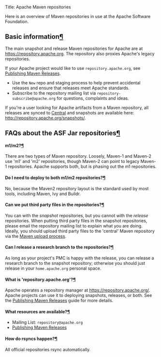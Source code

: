 Title: Apache Maven repositories

Here is an overview of Maven repositories in use at the Apache Software Foundation.

<h2 id="basic">Basic information<a class="headerlink" href="#basic" title="Permanent link">&para;</a></h2>

The main snapshot and release Maven repositories for Apache are at <a href="https://repository.apache.org" target="_blank">https://repository.apache.org</a>. The repository also proxies Apache's legacy repositories.

If your Apache project would like to use `repository.apache.org`, see [Publishing Maven Releases](publishing-maven-artifacts.html).

  - Use the `New` repo and staging process to help prevent accidental releases and ensure that releases meet Apache standards.
  - Subscribe to the repository mailing list via `repository-subscribe@apache.org` for questions, complaints and ideas.

If you're a user looking for Apache artifacts from a Maven repository, all releases are synced to <a href="https://repo1.maven.org/maven2" target="_blank">Central</a> and snapshots are available here:
<a href="https://repository.apache.org/snapshots/" target="_blank">http://repository.apache.org/snapshots/</a>.

<h2 id="faq">FAQs about the ASF Jar repositories<a class="headerlink" href="#faq" title="Permanent link">&para;</a></h2>
  
<h4 id="m1m2">m1/m2?<a class="headerlink" href="#m1m2" title="Permanent link">&para;</a></h4>

There are two types of Maven repository. Loosely, Maven-1 and Maven-2 use 'm1' and 'm2' repositories, though Maven-2 can point to legacy Maven-1 repositories. Apache supports both, but is phasing out the m1 repositories.

<h4 id="deploytoboth">Do I need to deploy to both m1/m2 repositories?<a class="headerlink" href="#deploytoboth" title="Permanent link">&para;</a></h4>

No, because the Maven2 repository layout is the standard used by most tools, including Maven, Ivy and Buildr.

<h4 id="thirdparty">Can we put third party files in the repositories?<a class="headerlink" href="#thirdparty" title="Permanent link">&para;</a></h4>

You can with the <em>snapshot</em> repositories, but you cannot with the <em>release</em> repositories. When putting third party files in the snapshot repositories, please email the repository mailing list to explain what you are doing. Ideally, you should upload third party files to the 'central' Maven repository via the <a href="https://maven.apache.org/guides/mini/guide-central-repository-upload.html" target="_blank">Maven upload process</a>.

<h4 id="revolutioncode">Can I release a research branch to the repositories?<a class="headerlink" href="#revolutioncode" title="Permanent link">&para;</a></h4>

As long as your project's PMC is happy with the release, you can release a research branch to the snapshot repository; otherwise you should just release in your `home.apache.org` personal space.

<h4 id="repodotapache">What is 'repository.apache.org'?<a class="headerlink" href="#repodotapache" title="Permanent link">&para;</a></h4>

Apache operates a repository manager at <a href="https://repository.apache.org/" target="_blank">https://repository.apache.org/</a>. Apache projects can use it to deploying snapshots, releases, or both. See the [Publishing Maven Releases](publishing-maven-artifacts.html) guide for more details.

<h4 id="resources">What resources are available?<a class="headerlink" href="#resources" title="Permanent link">&para;</a></h4>

  - Mailing List: `repository@apache.org`
  - [Publishing Maven Releases](publishing-maven-artifacts.html)

<h4 id="rsyncs">How do rsyncs happen?<a class="headerlink" href="#rsyncs" title="Permanent link">&para;</a></h4>

All official repositories rsync automatically.
